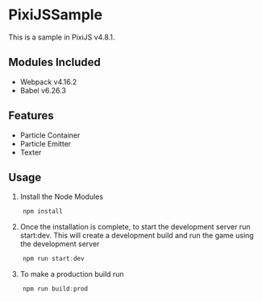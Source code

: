 # PixiJSSample
This is a sample in PixiJS v4.8.1.

## Modules Included
* Webpack v4.16.2
* Babel v6.26.3

## Features
* Particle Container
* Particle Emitter
* Texter

## Usage
1. Install the Node Modules
```js
    npm install
```

2. Once the installation is complete, to start the development server run start:dev. This will create a development  build and run the game using the development server
```js
    npm run start:dev
```
   
3. To make a production build run
```js
    npm run build:prod
```
 
